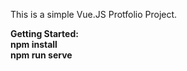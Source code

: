 This is a simple Vue.JS Protfolio Project.

<b>Getting Started: </b> <br>
<strong>npm install</strong> <br>
<strong>npm run serve</strong>
